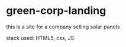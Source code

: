 # green-corp-landing

this is a site for a company selling solar panels

stack used: HTML5, css, JS
